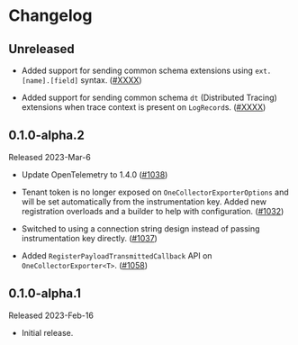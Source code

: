 # Changelog

## Unreleased

* Added support for sending common schema extensions using `ext.[name].[field]`
  syntax.
  ([#XXXX](https://github.com/open-telemetry/opentelemetry-dotnet-contrib/pull/XXXX))

* Added support for sending common schema `dt` (Distributed Tracing) extensions
  when trace context is present on `LogRecord`s.
  ([#XXXX](https://github.com/open-telemetry/opentelemetry-dotnet-contrib/pull/XXXX))

## 0.1.0-alpha.2

Released 2023-Mar-6

* Update OpenTelemetry to 1.4.0
  ([#1038](https://github.com/open-telemetry/opentelemetry-dotnet-contrib/pull/1038))

* Tenant token is no longer exposed on `OneCollectorExporterOptions` and will be
  set automatically from the instrumentation key. Added new registration
  overloads and a builder to help with configuration.
  ([#1032](https://github.com/open-telemetry/opentelemetry-dotnet-contrib/pull/1032))

* Switched to using a connection string design instead of passing
  instrumentation key directly.
  ([#1037](https://github.com/open-telemetry/opentelemetry-dotnet-contrib/pull/1037))

* Added `RegisterPayloadTransmittedCallback` API on `OneCollectorExporter<T>`.
  ([#1058](https://github.com/open-telemetry/opentelemetry-dotnet-contrib/pull/1058))

## 0.1.0-alpha.1

Released 2023-Feb-16

* Initial release.
